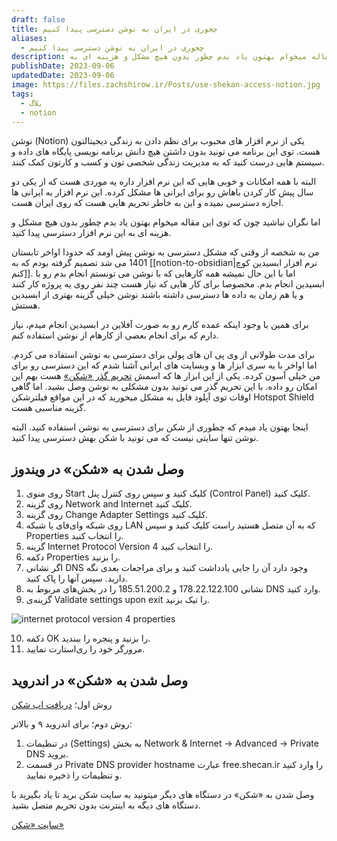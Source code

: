```yaml
---
draft: false
title: چجوری در ایران به نوشن دسترسی پیدا کنیم
aliases:
  - چجوری در ایران به نوشن دسترسی پیدا کنیم
description: توی این مقاله میخوام بهتون یاد بدم چطور بدون هیچ مشکل و هزینه ای به Notion دسترسی پیدا کنید.
publishDate: 2023-09-06
updatedDate: 2023-09-06
image: https://files.zachshirow.ir/Posts/use-shekan-access-notion.jpg
tags:
  - بلاگ
  - notion
---
```


نوشن (Notion) یکی از نرم افزار های محبوب برای نظم دادن به زندگی دیجیتالتون هست. توی این برنامه می تونید بدون داشتن هیچ دانش برنامه نویسی پایگاه های داده و سیستم هایی درست کنید که به مدیریت زندگی شخصی تون و کسب و کارتون کمک کنند. 

البته با همه امکانات و خوبی هایی که این نرم افزار داره یه موردی هست که از یکی دو سال پیش کار کردن باهاش رو برای ایرانی ها مشکل کرده. این نرم افزار به ایرانی ها اجازه دسترسی نمیده و این به خاطر تحریم هایی هست که روی ایران هست. 

اما نگران نباشید چون که توی این مقاله میخوام بهتون یاد بدم چطور بدون هیچ مشکل و هزینه ای به این نرم افزار دسترسی پیدا کنید. 

من به شخصه از وقتی که مشکل دسترسی به نوشن پیش اومد که حدودا اواخر تابستان 1401 می شد تصمیم گرفته بودم که به [[notion-to-obsidian|نرم افزار ابسیدین کوچ کنم]]. اما با این حال نمیشه همه کارهایی که با نوشن می تونستم انجام بدم رو با ابسیدین انجام بدم. مخصوصا برای کار هایی که نیاز هست چند نفر روی یه پروژه کار کنند و یا هم زمان به داده ها دسترسی داشته باشند نوشن خیلی گزینه بهتری از ابسیدین هستش. 

برای همین با وجود اینکه عمده کارم رو به صورت آفلاین در ابسیدین انجام میدم، نیاز دارم که برای انجام بعضی از کارهام از نوشن استفاده کنم. 

برای مدت طولانی از وی پی ان های پولی برای دسترسی به نوشن استفاده می کردم. اما اواخر با یه سری ابزار ها و وبسایت های ایرانی آشنا شدم که این دسترسی رو برای من خیلی آسون کرده. یکی از این ابزار ها که اسمش [تحریم گذر «شکن»](https://shecan.ir/) هست بهم این امکان رو داده. با این تحریم گذر می تونید بدون مشکلی به نوشن وصل بشید. اما گاهی اوقات توی آپلود فایل به مشکل میخورید که در این مواقع فیلترشکن Hotspot Shield گزینه مناسبی هست.

اینجا بهتون یاد میدم که چطوری از شکن برای دسترسی به نوشن استفاده کنید. البته نوشن تنها سایتی نیست که می تونید با شکن بهش دسترسی پیدا کنید. 

## وصل شدن به «شکن» در ویندوز

1. روی منوی Start کلیک کنید و سپس روی کنترل پنل (Control Panel) کلیک کنید.
2. روی گزینه Network and Internet کلیک کنید.
3. روی گزینه Change Adapter Settings کلیک کنید.
4. روی شبکه وای‌فای یا شبکه LAN که به آن متصل هستید راست کلیک کنید و سپس Properties را انتخاب کنید.
5. گزینه Internet Protocol Version 4 را انتخاب کنید.
6. دکمه Properties را بزنید.
7. اگر نشانی DNS وجود دارد آن را جایی یادداشت کنید و برای مراجعات بعدی نگه دارید. سپس آنها را پاک کنید.
8. نشانی 178.22.122.100 و 185.51.200.2 را در بخش‌های مربوط به DNS وارد کنید.
9. گزینه‌ی Validate settings upon exit را تیک بزنید.

![internet protocol version 4 properties](https://shecan.ir/wp-content/uploads/2019/06/properties.png)

10. دکمه OK را بزنید و پنجره را ببندید.
11. مرورگر خود را ری‌استارت نمایید.

## وصل شدن به «شکن» در اندروید


روش اول؛ [دریافت اپ شکن](https://shecan.ir/shecan.apk) 

روش دوم؛ برای اندروید ۹ و بالاتر:

1. در تنظیمات  (Settings) به بخش Network & Internet -> Advanced -> Private DNS بروید. 
2. در قسمت Private DNS provider hostname عبارت free.shecan.ir را وارد کنید و تنظیمات را ذخیره نمایید.

وصل شدن به «شکن» در دستگاه های دیگر
میتونید به سایت شکن برید تا یاد بگیرید با دستگاه های دیگه به اینترنت بدون تحریم متصل بشید. 

[سایت «شکن»](https://shecan.ir/)




